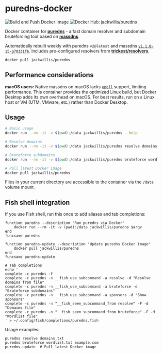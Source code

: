 # puredns-docker

[![Build and Push Docker Image](https://github.com/jackwillis/puredns-docker/actions/workflows/docker-build.yaml/badge.svg)](https://github.com/jackwillis/puredns-docker/actions/workflows/docker-build.yaml)
[![Docker Hub: jackwillis/puredns](https://img.shields.io/badge/Docker_Hub-jackwillis%2Fpuredns-blue?logo=docker)](https://hub.docker.com/r/jackwillis/puredns)

Docker container for [**puredns**](https://github.com/d3mondev/puredns) - a fast domain resolver and subdomain bruteforcing tool based on [**massdns**](https://github.com/blechschmidt/massdns).

Automatically rebuilt weekly with puredns `v2@latest` and massdns [`v1.1.0-15-g70331f6`](https://github.com/blechschmidt/massdns/commit/70331f618410de87d0eb478a290ec7f085831d4f). Includes pre-configured resolvers from [**trickest/resolvers**](https://github.com/trickest/resolvers).

```bash
docker pull jackwillis/puredns
```

## Performance considerations

**macOS users:** Native massdns on macOS lacks [`epoll`](https://en.wikipedia.org/wiki/Epoll) support, limiting performance. This container provides the optimized Linux build, but Docker Desktop adds its own overhead on macOS. For best results, run on a Linux host or VM (UTM, VMware, etc.) rather than Docker Desktop.

## Usage

```bash
# Basic usage
docker run --rm -it -v $(pwd):/data jackwillis/puredns --help

# Resolve domains
docker run --rm -it -v $(pwd):/data jackwillis/puredns resolve domains.txt

# Bruteforce subdomains
docker run --rm -it -v $(pwd):/data jackwillis/puredns bruteforce wordlist.txt example.com

# Pull latest Docker image
docker pull jackwillis/puredns
```

Files in your current directory are accessible to the container via the `/data` volume mount.

## Fish shell integration

If you use Fish shell, run this once to add aliases and tab completions:

```fish
function puredns --description "Run puredns via Docker"
    docker run --rm -it -v (pwd):/data jackwillis/puredns $argv
end
funcsave puredns

function puredns-update --description "Update puredns Docker image"
    docker pull jackwillis/puredns
end
funcsave puredns-update

# Tab completions
echo '
complete -c puredns -f
complete -c puredns -n __fish_use_subcommand -a resolve -d "Resolve domains from file"
complete -c puredns -n __fish_use_subcommand -a bruteforce -d "Bruteforce subdomains"
complete -c puredns -n __fish_use_subcommand -a sponsors -d "Show sponsors"
complete -c puredns -n "__fish_seen_subcommand_from resolve" -F -d "Domains file"
complete -c puredns -n "__fish_seen_subcommand_from bruteforce" -F -d "Wordlist file"
' > ~/.config/fish/completions/puredns.fish
```

Usage examples:

```fish
puredns resolve domains.txt
puredns bruteforce wordlist.txt example.com
puredns-update  # Pull latest Docker image
```
